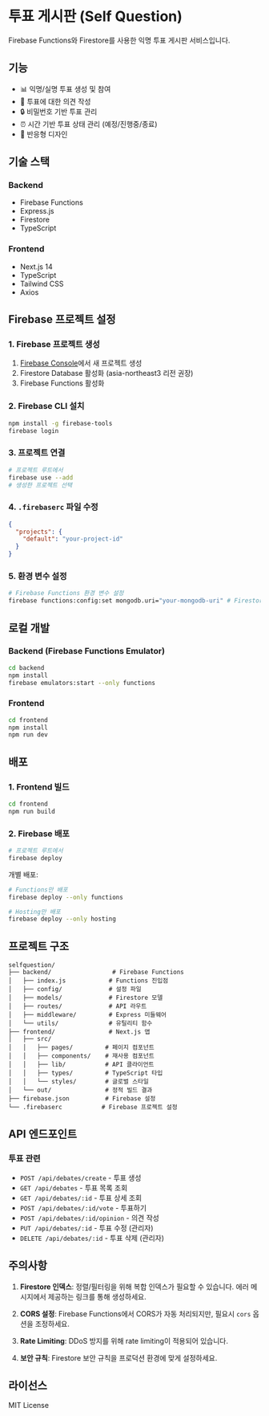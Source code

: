 # 투표 게시판 (Self Question)

Firebase Functions와 Firestore를 사용한 익명 투표 게시판 서비스입니다.

## 기능

- 📊 익명/실명 투표 생성 및 참여
- 💬 투표에 대한 의견 작성
- 🔒 비밀번호 기반 투표 관리
- ⏰ 시간 기반 투표 상태 관리 (예정/진행중/종료)
- 📱 반응형 디자인

## 기술 스택

### Backend
- Firebase Functions
- Express.js
- Firestore
- TypeScript

### Frontend
- Next.js 14
- TypeScript
- Tailwind CSS
- Axios

## Firebase 프로젝트 설정

### 1. Firebase 프로젝트 생성
1. [Firebase Console](https://console.firebase.google.com)에서 새 프로젝트 생성
2. Firestore Database 활성화 (asia-northeast3 리전 권장)
3. Firebase Functions 활성화

### 2. Firebase CLI 설치
```bash
npm install -g firebase-tools
firebase login
```

### 3. 프로젝트 연결
```bash
# 프로젝트 루트에서
firebase use --add
# 생성한 프로젝트 선택
```

### 4. `.firebaserc` 파일 수정
```json
{
  "projects": {
    "default": "your-project-id"
  }
}
```

### 5. 환경 변수 설정
```bash
# Firebase Functions 환경 변수 설정
firebase functions:config:set mongodb.uri="your-mongodb-uri" # Firestore 사용시 불필요
```

## 로컬 개발

### Backend (Firebase Functions Emulator)
```bash
cd backend
npm install
firebase emulators:start --only functions
```

### Frontend
```bash
cd frontend
npm install
npm run dev
```

## 배포

### 1. Frontend 빌드
```bash
cd frontend
npm run build
```

### 2. Firebase 배포
```bash
# 프로젝트 루트에서
firebase deploy
```

개별 배포:
```bash
# Functions만 배포
firebase deploy --only functions

# Hosting만 배포
firebase deploy --only hosting
```

## 프로젝트 구조

```
selfquestion/
├── backend/                 # Firebase Functions
│   ├── index.js            # Functions 진입점
│   ├── config/             # 설정 파일
│   ├── models/             # Firestore 모델
│   ├── routes/             # API 라우트
│   ├── middleware/         # Express 미들웨어
│   └── utils/              # 유틸리티 함수
├── frontend/               # Next.js 앱
│   ├── src/
│   │   ├── pages/         # 페이지 컴포넌트
│   │   ├── components/    # 재사용 컴포넌트
│   │   ├── lib/           # API 클라이언트
│   │   ├── types/         # TypeScript 타입
│   │   └── styles/        # 글로벌 스타일
│   └── out/               # 정적 빌드 결과
├── firebase.json          # Firebase 설정
└── .firebaserc           # Firebase 프로젝트 설정
```

## API 엔드포인트

### 투표 관련
- `POST /api/debates/create` - 투표 생성
- `GET /api/debates` - 투표 목록 조회
- `GET /api/debates/:id` - 투표 상세 조회
- `POST /api/debates/:id/vote` - 투표하기
- `POST /api/debates/:id/opinion` - 의견 작성
- `PUT /api/debates/:id` - 투표 수정 (관리자)
- `DELETE /api/debates/:id` - 투표 삭제 (관리자)

## 주의사항

1. **Firestore 인덱스**: 정렬/필터링을 위해 복합 인덱스가 필요할 수 있습니다. 에러 메시지에서 제공하는 링크를 통해 생성하세요.

2. **CORS 설정**: Firebase Functions에서 CORS가 자동 처리되지만, 필요시 `cors` 옵션을 조정하세요.

3. **Rate Limiting**: DDoS 방지를 위해 rate limiting이 적용되어 있습니다.

4. **보안 규칙**: Firestore 보안 규칙을 프로덕션 환경에 맞게 설정하세요.

## 라이선스

MIT License
